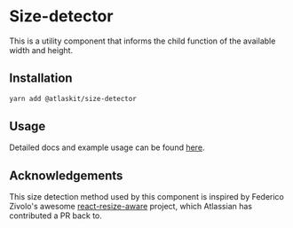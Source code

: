 # Size-detector

This is a utility component that informs the child function of the available width and height.

## Installation

```sh
yarn add @atlaskit/size-detector
```
## Usage

Detailed docs and example usage can be found [here](https://atlaskit.atlassian.com/packages/design-system/size-detector).


## Acknowledgements

This size detection method used by this component is inspired by Federico Zivolo's awesome [react-resize-aware][react-resize-aware-repo] project, which Atlassian has contributed a PR back to.

[react-resize-aware-repo]: https://github.com/FezVrasta/react-resize-aware
